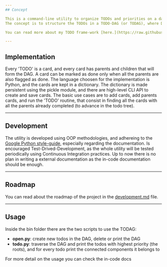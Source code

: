```yaml
---
## Concept

This is a command-line utility to organize TODOs and priorities on a day-to-day basis.
The concept is to structure the TODOs in a TODO-DAG (or TODAG), where DAG stands for [Directed Acylic Graph](https://en.wikipedia.org/wiki/Directed_acyclic_graph), instead of following the more common TODO-list format.

You can read more about my TODO frame-work [here.](https://raw.githubusercontent.com/SolbiatiAlessandro/TODAG/master/docs/concept.rst)

---
```

## Implementation
Every 'TODO' is a card, and every card has parents and children that will form the DAG. A card can be marked as done only when all the parents are also flagged as done. The language choosen for the implementation is Python, and the cards are kept in a dictionary. The dictionary is made persistent using the pickle module, and there are high-level CLI API to create and save cards. The basic use cases are to add cards, add parents cards, and run the 'TODO' routine, that consist in finding all the cards with all the parents already completed (to advance in the todo tree). 

---
## Development
The utility is developed using OOP methodologies, and adhereing to the [Google Python style-guide](https://github.com/google/styleguide/blob/gh-pages/pyguide.md), especially regarding the documentation. Is encouraged Test-Drived-Development, as the whole utility will be tested periodically using Continuous Integration practices. Up to now there is no plan in writing a external documentation as the in-code documentation should be enough.

---
## Roadmap
You can read about the roadmap of the project in the [development.md](https://github.com/SolbiatiAlessandro/TODAG/blob/master/docs/development.rst) file.

---
## Usage
Inside the bin folder there are the two scripts to use the TODAG:
- **open.py**: create new todos in the DAG, delete or print the DAG
- **todo.py**: traverse the DAG and print the todos with highest priority (the roots), and for every todo print the connected components it belongs to

For more detail on the usage you can check the in-code docs
